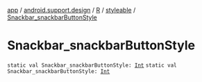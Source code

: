 [app](../../../index.md) / [android.support.design](../../index.md) / [R](../index.md) / [styleable](index.md) / [Snackbar_snackbarButtonStyle](./-snackbar_snackbar-button-style.md)

# Snackbar_snackbarButtonStyle

`static val Snackbar_snackbarButtonStyle: `[`Int`](https://kotlinlang.org/api/latest/jvm/stdlib/kotlin/-int/index.html)
`static val Snackbar_snackbarButtonStyle: `[`Int`](https://kotlinlang.org/api/latest/jvm/stdlib/kotlin/-int/index.html)
